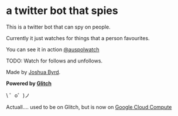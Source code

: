 a twitter bot that spies
===================================

This is a twitter bot that can spy on people.

Currently it just watches for things that a person favourites.

You can see it in action [@auspolwatch](http://twitter.com/auspolwatch)

TODO: Watch for follows and unfollows.

Made by [Joshua Byrd](http://twitter.com/phocks). 

**Powered by [Glitch](https://glitch.com)**

\ ゜o゜)ノ

Actuall.... used to be on Glitch, but is now on [Google Cloud Compute](https://dev.to/phocks/how-to-get-a-free-google-server-forever-1fpf)
